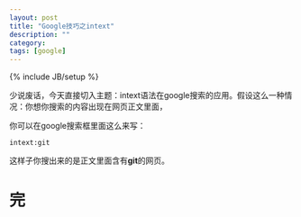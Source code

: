 ```yaml
---
layout: post
title: "Google技巧之intext"
description: ""
category: 
tags: [google]
---
```

{% include JB/setup %}

少说废话，今天直接切入主题：intext语法在google搜索的应用。假设这么一种情况：你想你搜索的内容出现在网页正文里面，  

你可以在google搜索框里面这么来写：  

	intext:git  

这样子你搜出来的是正文里面含有**git**的网页。  

完  
=
